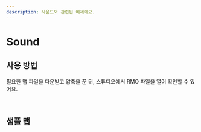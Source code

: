 ```yaml
---
description: 사운드와 관련된 예제에요.
---
```


# Sound

## 사용 방법‌ <a id="undefined"></a>

필요한 맵 파일을 다운받고 압축을 푼 뒤, 스튜디오에서 RMO 파일을 열어 확인할 수 있어요.

​‌

## 샘플 맵 <a id="undefined-1"></a>


